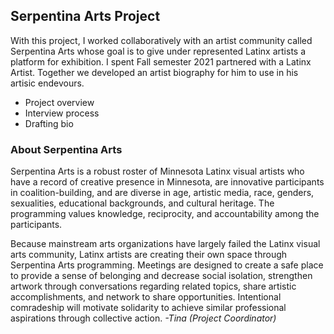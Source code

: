 ## Serpentina Arts Project

With this project, I worked collaboratively with an artist community called Serpentina Arts whose goal is to give under represented Latinx artists a platform for exhibition. I spent Fall semester 2021 partnered with a Latinx Artist. Together we developed an artist biography for him to use in his artisic endevours.

* Project overview
* Interview process
* Drafting bio

### About Serpentina Arts
Serpentina Arts is a robust roster of Minnesota Latinx visual artists who have a record of creative presence in Minnesota, are innovative participants in coalition-building, and are diverse in age, artistic media, race, genders, sexualities, educational backgrounds, and cultural heritage. The programming values knowledge, reciprocity, and accountability among the participants.
 
Because mainstream arts organizations have largely failed the Latinx visual arts community, Latinx artists are creating their own space through Serpentina Arts programming. Meetings are designed to create a safe place to provide a sense of belonging and decrease social isolation, strengthen artwork through conversations regarding related topics, share artistic accomplishments, and network to share opportunities. Intentional comradeship will motivate solidarity to achieve similar professional aspirations through collective action. *-Tina (Project Coordinator)*




